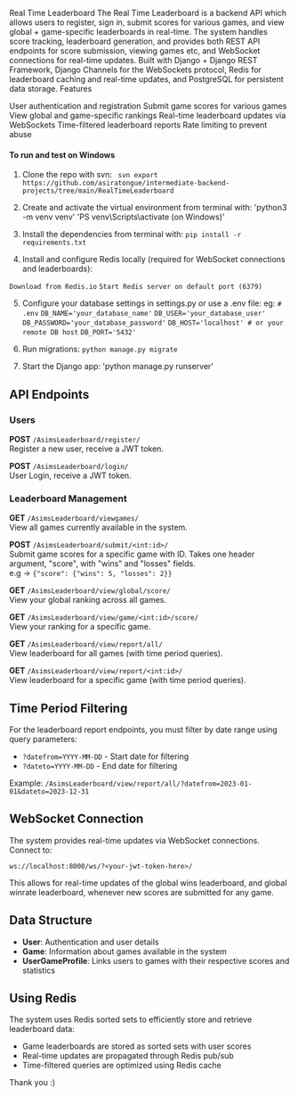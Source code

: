 Real Time Leaderboard
The Real Time Leaderboard is a backend API which allows users to register, sign in, submit scores for various games, and view global + game-specific leaderboards in real-time. The system handles score tracking, leaderboard generation, and provides both REST API endpoints for score submission, viewing games etc, and WebSocket connections for real-time updates.
Built with Django + Django REST Framework, Django Channels for the WebSockets protocol, Redis for leaderboard caching and real-time updates, and PostgreSQL for persistent data storage.
Features

User authentication and registration
Submit game scores for various games
View global and game-specific rankings
Real-time leaderboard updates via WebSockets
Time-filtered leaderboard reports
Rate limiting to prevent abuse

#### **To run and test on Windows** 

1) Clone the repo with svn:
` svn export https://github.com/asiratongue/intermediate-backend-projects/tree/main/RealTimeLeaderboard`

2) Create and activate the virtual environment from terminal with:
   'python3 -m venv venv'
   'PS venv\Scripts\activate (on Windows)'
   
3) Install the dependencies from terminal with:
   `pip install -r requirements.txt`
   
4) Install and configure Redis locally (required for WebSocket connections and leaderboards):

`Download from Redis.io`
`Start Redis server on default port (6379)`


5) Configure your database settings in settings.py or use a .env file:
eg:
`# .env`
`DB_NAME='your_database_name'`
`DB_USER='your_database_user'`
`DB_PASSWORD='your_database_password'`
`DB_HOST='localhost' # or your remote DB host`
`DB_PORT='5432'`

6) Run migrations: 
`python manage.py migrate`

7) Start the Django app: 
'python manage.py runserver'

## API Endpoints

### **Users**
**POST** `/AsimsLeaderboard/register/`  
Register a new user, receive a JWT token.

**POST** `/AsimsLeaderboard/login/`  
User Login, receive a JWT token.

### **Leaderboard Management**
**GET** `/AsimsLeaderboard/viewgames/`  
View all games currently available in the system.

**POST** `/AsimsLeaderboard/submit/<int:id>/`  
Submit game scores for a specific game with ID.
Takes one header argument, "score", with "wins" and "losses" fields.  
e.g -> `{"score": {"wins": 5, "losses": 2}}`

**GET** `/AsimsLeaderboard/view/global/score/`  
View your global ranking across all games.

**GET** `/AsimsLeaderboard/view/game/<int:id>/score/`  
View your ranking for a specific game.

**GET** `/AsimsLeaderboard/view/report/all/`  
View leaderboard for all games (with time period queries).

**GET** `/AsimsLeaderboard/view/report/<int:id>/`  
View leaderboard for a specific game (with time period queries).

## Time Period Filtering

For the leaderboard report endpoints, you must filter by date range using query parameters:
- `?datefrom=YYYY-MM-DD` - Start date for filtering
- `?dateto=YYYY-MM-DD` - End date for filtering

Example: `/AsimsLeaderboard/view/report/all/?datefrom=2023-01-01&dateto=2023-12-31`

## WebSocket Connection

The system provides real-time updates via WebSocket connections. Connect to:

```
ws://localhost:8000/ws/?<your-jwt-token-here>/
```

This allows for real-time updates of the global wins leaderboard, and global winrate leaderboard, whenever new scores are submitted for any game.

## Data Structure

- **User**: Authentication and user details
- **Game**: Information about games available in the system
- **UserGameProfile**: Links users to games with their respective scores and statistics

## Using Redis

The system uses Redis sorted sets to efficiently store and retrieve leaderboard data:
- Game leaderboards are stored as sorted sets with user scores
- Real-time updates are propagated through Redis pub/sub
- Time-filtered queries are optimized using Redis cache

Thank you :)
